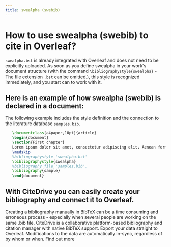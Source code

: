 ```yaml
---
title: swealpha (swebib)
---
```


# How to use swealpha (swebib) to cite in Overleaf? 
`swealpha.bst` is already integrated with Overleaf and does not need to be explicitly uploaded. As soon as you define swealpha in your work's document structure (with the command `\bibliographystyle{swealpha}` - The file extension `.bst` can be omitted.), this style is recognized immediately, and you start can to work with it.

## Here is an example of how swealpha (swebib) is declared in a document:
The following example includes the style definition and the connection to the literature database `samples.bib`.
```tex
   \documentclass[a4paper,10pt]{article}
   \begin{document}
   \section{First chapter}
   Lorem ipsum dolor sit amet, consectetur adipiscing elit. Aenean fermentum justo massa, ut maximus mauris sodales et. Aenean vel elit a erat rhoncus pharetra.
   \medskip
   %bibliographystyle 'swealpha.bst'
   \bibliographystyle{swealpha}
   %bibliography file 'samples.bib'.
   \bibliography{sample}
   \end{document}
```

## With CiteDrive you can easily create your bibliography and connect it to Overleaf. 
Creating a bibliography manually in BibTeX can be a time consuming and erroneous process - especially when several people are working on the same .bib file. CiteDrive is a collaborative platform-based bibliography and citation manager with native BibTeX support. Export your data straight to Overleaf. Modifications to the data are automatically in-sync, regardless of by whom or when. Find out more